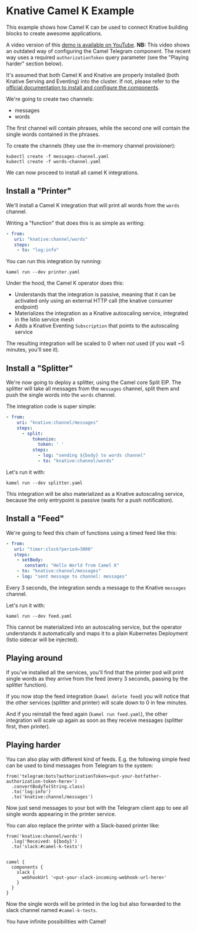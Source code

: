 # Knative Camel K Example

This example shows how Camel K can be used to connect Knative building blocks to create awesome applications.

A video version of this [demo is available on YouTube](https://youtu.be/btf_e2GniXM).
**NB:** This video shows an outdated way of configuring the Camel Telegram component. The recent way uses a required `authorizationToken` query parameter (see the "Playing harder" section below).

It's assumed that both Camel K and Knative are properly installed (both Knative Serving and Eventing) into the cluster. 
If not, please refer to the [official documentation to install and configure the components](https://knative.dev/docs/install/).

We're going to create two channels:
- messages
- words

The first channel will contain phrases, while the second one will contain the single words contained in the phrases.

To create the channels (they use the in-memory channel provisioner):

```
kubectl create -f messages-channel.yaml
kubectl create -f words-channel.yaml
```

We can now proceed to install all camel K integrations.

## Install a "Printer"

We'll install a Camel K integration that will print all words from the `words` channel.

Writing a "function" that does this is as simple as writing:

```yaml
- from:
   uri: "knative:channel/words"
   steps:
    - to: "log:info"
```

You can run this integration by running:

```shell
kamel run --dev printer.yaml
```

Under the hood, the Camel K operator does this:
- Understands that the integration is passive, meaning that it can be activated only using an external HTTP call (the knative consumer endpoint)
- Materializes the integration as a Knative autoscaling service, integrated in the Istio service mesh
- Adds a Knative Eventing `Subscription` that points to the autoscaling service

The resulting integration will be scaled to 0 when not used (if you wait ~5 minutes, you'll see it).

## Install a "Splitter"

We're now going to deploy a splitter, using the Camel core Split EIP. The splitter will take all messages from the `messages` channel,
split them and push the single words into the `words` channel.

The integration code is super simple:

```yaml
- from:
    uri: "knative:channel/messages"
    steps:
      - split:
          tokenize:
            token: ' '
          steps:
            - log: "sending ${body} to words channel"
            - to: "knative:channel/words"
```

Let's run it with:

```shell
kamel run --dev splitter.yaml
```

This integration will be also materialized as a Knative autoscaling service, because the only entrypoint is passive (waits for a push notification).

## Install a "Feed"

We're going to feed this chain of functions using a timed feed like this:

```yaml
- from:
   uri: "timer:clock?period=3000"
   steps:
    - setBody:
       constant: "Hello World from Camel K"
    - to: "knative:channel/messages"
    - log: "sent message to channel: messages"
```

Every 3 seconds, the integration sends a message to the Knative `messages` channel.

Let's run it with:

```shell
kamel run --dev feed.yaml
```

This cannot be materialized into an autoscaling service, but the operator understands it automatically and maps it to a plain Kubernetes Deployment
(Istio sidecar will be injected).

## Playing around

If you've installed all the services, you'll find that the printer pod will print single words as they arrive from the feed (every 3 seconds, passing by the splitter function).

If you now stop the feed integration (`kamel delete feed`) you will notice that the other services (splitter and printer) will scale down to 0 in few minutes.

And if you reinstall the feed again (`kamel run feed.yaml`), the other integration will scale up again as soon as they receive messages (splitter first, then printer).

## Playing harder

You can also play with different kind of feeds. E.g. the following simple feed can be used to bind messages from Telegram to the system:

```
from('telegram:bots?authorizationToken=<put-your-botfather-authorization-token-here>')
  .convertBodyTo(String.class)
  .to('log:info')
  .to('knative:channel/messages')
```

Now just send messages to your bot with the Telegram client app to see all single words appearing in the printer service.

You can also replace the printer with a Slack-based printer like:

```
from('knative:channel/words')
  .log('Received: ${body}')
  .to('slack:#camel-k-tests')


camel {
  components {
    slack {
      webhookUrl '<put-your-slack-incoming-webhook-url-here>'
    }
  }
}
```

Now the single words will be printed in the log but also forwarded to the
slack channel named `#camel-k-tests`.

You have infinite possibilities with Camel!
